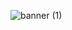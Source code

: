 ![banner (1)](https://user-images.githubusercontent.com/77892920/227832613-1b071af7-c066-4fa7-822f-735ffe2b3482.png)
